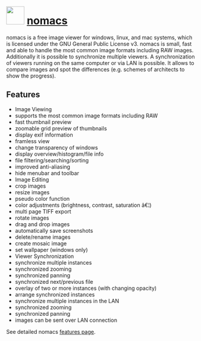 ﻿# <img src="https://cdn.rawgit.com/chocolatey/chocolatey-coreteampackages/bcd6e5bad67c9a360b1e9bc9a1ccfedfd4e57fdd/icons/nomacs.svg" width="48" height="48"/> [nomacs](https://chocolatey.org/packages/nomacs)


nomacs is a free image viewer for windows, linux, and mac systems, which is licensed under the GNU General Public License v3. nomacs is small, fast and able to handle the most common image formats including RAW images. Additionally it is possible to synchronize multiple viewers. A synchronization of viewers running on the same computer or via LAN is possible. It allows to compare images and spot the differences (e.g. schemes of architects to show the progress).

## Features

- Image Viewing
- supports the most common image formats including RAW
- fast thumbnail preview
- zoomable grid preview of thumbnails
- display exif information
- framless view
- change transparency of windows
- display overview/histogram/file info
- file filtering/searching/sorting
- improved anti-aliasing
- hide menubar and toolbar
- Image Editing
- crop images
- resize images
- pseudo color function
- color adjustments (brightness, contrast, saturation â€¦)
- multi page TIFF export
- rotate images
- drag and drop images
- automatically save screenshots
- delete/rename images
- create mosaic image
- set wallpaper (windows only)
- Viewer Synchronization
- synchronize multiple instances
- synchronized zooming
- synchronized panning
- synchronized next/previous file
- overlay of two or more instances (with changing opacity)
- arrange synchronized instances
- synchronize multiple instances in the LAN
- synchronized zooming
- synchronized panning
- images can be sent over LAN connection

See detailed nomacs [features page](http://nomacs.org/features/).
